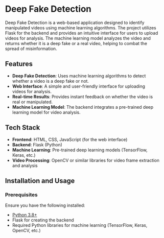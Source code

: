 # Deep Fake Detection

Deep Fake Detection is a web-based application designed to identify manipulated videos using machine learning algorithms. The project utilizes Flask for the backend and provides an intuitive interface for users to upload videos for analysis. The machine learning model analyzes the video and returns whether it is a deep fake or a real video, helping to combat the spread of misinformation.

## Features

- **Deep Fake Detection**: Uses machine learning algorithms to detect whether a video is a deep fake or not.
- **Web Interface**: A simple and user-friendly interface for uploading videos for analysis.
- **Real-time Results**: Provides instant feedback on whether the video is real or manipulated.
- **Machine Learning Model**: The backend integrates a pre-trained deep learning model for video analysis.

## Tech Stack

- **Frontend**: HTML, CSS, JavaScript (for the web interface)
- **Backend**: Flask (Python)
- **Machine Learning**: Pre-trained deep learning models (TensorFlow, Keras, etc.)
- **Video Processing**: OpenCV or similar libraries for video frame extraction and analysis

## Installation and Usage

### Prerequisites

Ensure you have the following installed:
- [Python 3.8+](https://www.python.org/downloads/)
- Flask for creating the backend
- Required Python libraries for machine learning (TensorFlow, Keras, OpenCV, etc.)
